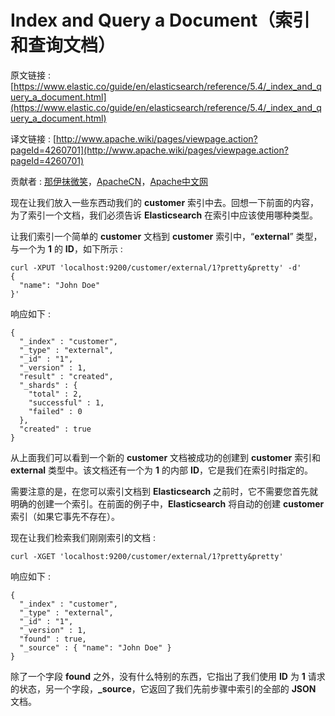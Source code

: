 # Index and Query a Document（索引和查询文档）

原文链接 : [https://www.elastic.co/guide/en/elasticsearch/reference/5.4/_index_and_query_a_document.html](https://www.elastic.co/guide/en/elasticsearch/reference/5.4/_index_and_query_a_document.html)

译文链接 : [http://www.apache.wiki/pages/viewpage.action?pageId=4260701](http://www.apache.wiki/pages/viewpage.action?pageId=4260701)

贡献者 : [那伊抹微笑](/display/~wangyangting)，[ApacheCN](/display/~apachecn)，[Apache中文网](/display/~apachechina)

现在让我们放入一些东西动我们的 **customer** 索引中去。回想一下前面的内容，为了索引一个文档，我们必须告诉 **Elasticsearch** 在索引中应该使用哪种类型。

让我们索引一个简单的 **customer** 文档到 **customer** 索引中，“**external**” 类型，与一个为 **1** 的 **ID**，如下所示 : 

```
curl -XPUT 'localhost:9200/customer/external/1?pretty&pretty' -d'
{
  "name": "John Doe"
}'
```

响应如下 : 

```
{
  "_index" : "customer",
  "_type" : "external",
  "_id" : "1",
  "_version" : 1,
  "result" : "created",
  "_shards" : {
    "total" : 2,
    "successful" : 1,
    "failed" : 0
  },
  "created" : true
}
```

从上面我们可以看到一个新的 **customer** 文档被成功的创建到 **customer** 索引和 **external** 类型中。该文档还有一个为 **1** 的内部 **ID**，它是我们在索引时指定的。

需要注意的是，在您可以索引文档到 **Elasticsearch** 之前时，它不需要您首先就明确的创建一个索引。在前面的例子中，**Elasticsearch** 将自动的创建 **customer** 索引（如果它事先不存在）。

现在让我们检索我们刚刚索引的文档 : 

```
curl -XGET 'localhost:9200/customer/external/1?pretty&pretty'
```

响应如下 : 

```
{
  "_index" : "customer",
  "_type" : "external",
  "_id" : "1",
  "_version" : 1,
  "found" : true,
  "_source" : { "name": "John Doe" }
}
```

除了一个字段 **found** 之外，没有什么特别的东西，它指出了我们使用 **ID** 为 **1** 请求的状态，另一个字段，**_source**，它返回了我们先前步骤中索引的全部的 **JSON** 文档。